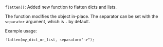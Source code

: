 `flatten()`: Added new function to flatten dicts and lists.

The function modifies the object in-place.
The separator can be set with the `separator` argument,
which is `.` by default.

Example usage:
```
flatten(my_dict_or_list, separator="->");
```

